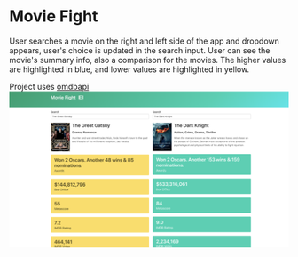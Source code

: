 # Movie Fight

User searches a movie on the right and left side of the app and dropdown appears, user's choice is updated in the search input. User can see the movie's summary info, also a comparison for the movies. The higher values are highlighted in blue, and lower values are highlighted in yellow.

Project uses [omdbapi](http://www.omdbapi.com/)
![project image](./public/movie.png)


  


